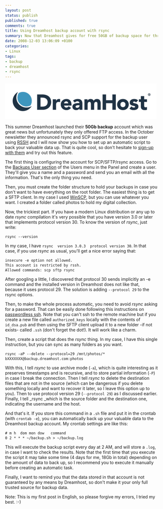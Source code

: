 ```yaml
---
layout: post
status: publish
published: true
comments: true
title: Using Dreamhost backup account with rsync
summary: Now that Dreamhost gives for free 50GB of backup space for thrier customers, get the most of it by using rsync and not FTP
date: 2008-12-03 13:06:09 +0100
categories:
- Linux
tags:
- backup
- dreamhost
- rsync
---
```


![Dreamhost Logo](/images/blog-dh-logo-final.jpg)

This summer Dreamhost launched their **50Gb backup** account which was great news but unfortunately they only offered FTP access. In the October newsletter they announced rsync and SCP support for the backup user using [RSSH](http://www.pizzashack.org/rssh/index.shtml) and I will now show you how to set up an automatic script to back your valuable data up. That is quite cool, so don't hesitate to [sign-up with them](http://www.dreamhost.com) and try out this feature.

The first thing is configuring the account for SCP/SFTP/rsync access. Go to the [Backups User section](https://panel.dreamhost.com/index.cgi?tree=users.backup) of the Users menu in the Panel and create a user. They'll give you a name and a password and send you an email with all the information. That's the only thing you need.

Then, you must create the folder structure to hold your backups in case you don't want to have everything on the root folder. The easiest thing is to get a SFTP client. In my case I used [WinSCP](http://winscp.net/), but you can use whatever you want. I created a folder called photos to hold my digital collection.

Now, the trickiest part. If you have a modern Linux distribution or any up to date _rsync_ compilation it's very possible that you have version 3.0 or later that implements protocol version 30. To know the version of _rsync_, just write:

    rsync --version

In my case, I have `rsync  version 3.0.3  protocol version 30`. In that case, if you use _rsync_ as usual, you'll get a nice error saying that:

    insecure -e option not allowed.
    This account is restricted by rssh.
    Allowed commands: scp sftp rsync

After googling a little, I discovered that protocol 30 sends implicitly an -e command and the installed version in Dreamhost does not like that, because it uses protocol 29. The solution is adding `--protocol 29` to the rsync options.

Then, to make the whole process automatic, you need to avoid _rsync_ asking for a password. That can be easily done following this instructions on [passwordless ssh](http://web.archive.org/web/20050908010949/http://blogs.translucentcode.org/mick/archives/000230.html). Note that you can't ssh to the remote machine but if you create a new file called `authorized_keys` locally with the contents of `id_dsa.pub` and then using the SFTP client upload it to a new folder -if not exists- called `.ssh` (don't forget the dot!). It will work like a charm.

Then, create a script that does the _rsync_ thing. In my case, I have this single instruction, but you can sync as many folders as you want.

    rsync -aP --delete --protocol=29 /mnt/photos/* bXXXXXXX@backup.dreamhost.com:photos

With this, I tell _rsync_ to use archive mode (`-a`), which is quite interesting as it preserves timestamps and is recursive, and to store partial information (`-P`) in case I break the connection. Then I tell _rsync_ to delete the destination files that are not in the source (which can be dangerous if you delete something locally and want to recover it later, so I leave this option up to you). Then to use protocol version 29 (`--protocol 29`) as I discussed earlier. Finally, I tell _rsync _which is the source folder and the destination one, indicating the username and the host.

And that's it. If you store this command in a `.sh` file and put it in the crontab (with `crontab -e`), you can automatically back up your valuable data to the Dreamhost backup account. My crontab settings are like this:

    # m h  dom mon dow   command
    0 2 * * * ~/backup.sh > ~/backup.log

This will execute the backup script every day at 2 AM, and will store a `.log`, in case I want to check the results. Note that the first time that you execute the script it may take some time (4 days for me, 18Gb in total) depending on the amount of data to back up, so I recommend you to execute it manually before creating an automatic task.

Finally, I want to remind you that the data stored in that account is not guaranteed by any means by Dreamhost, so don't make it your only full trusted source for backup data.

Note: This is my first post in English, so please forgive my errors, I tried my best. :-)

